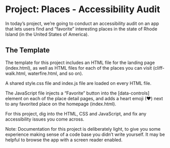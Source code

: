 # Project: Places - Accessibility Audit

In today’s project, we’re going to conduct an accessibility audit on an app that lets users find and “favorite” interesting places in the state of Rhode Island (in the United States of America).

## The Template

The template for this project includes an HTML file for the landing page (index.html), as well as HTML files for each of the places you can visit (cliff-walk.html, waterfire.html, and so on).

A shared style.css file and index.js file are loaded on every HTML file.

The JavaScript file injects a “Favorite” button into the [data-controls] element on each of the place detail pages, and adds a heart emoji (♥) next to any favorited place on the homepage (index.html).

For this project, dig into the HTML, CSS and JavaScript, and fix any accessibility issues you come across.

Note: Documentation for this project is deliberately light, to give you some experience making sense of a code base you didn’t write yourself. It may be helpful to browse the app with a screen reader enabled.
